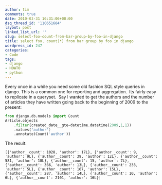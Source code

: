 ```yaml
---
author: tim
comments: true
date: 2010-03-31 16:31:06+00:00
dsq_thread_id: '110651684'
layout: post
linked_list_url: ''
slug: select-foo-count-from-bar-group-by-foo-in-django
title: select foo, count(*) from bar group by foo in django
wordpress_id: 247
categories:
- Code
tags:
- django
- HOWTO
- python
---
```


Every once in a while you need some old fashion SQL style queries in django.
This is a common one for reporting and aggregation.  Its fairly easy to
replicate in a queryset.  Say I wanted to get the authors and the number of
articles they have written going back to the beginning of 2009 to the
present:﻿


```python
from django.db.models import Count
Article.objects
	.filter(created_date__gte=datetime.datetime(2009,1,1))
	.values('author')
	.annotate(Count('author'))
```


The result:


```
[{'author__count': 1028, 'author': 17L}, {'author__count': 9, 'author': 9L}, {'author__count': 39, 'author': 12L}, {'author__count': 581, 'author': 10L}, {'author__count': 15, 'author': 7L}, {'author__count': 366, 'author': 13L}, {'author__count': 233, 'author': 5L}, {'author__count': 167, 'author': 15L}, {'author__count': 287, 'author': 14L}, {'author__count': 10, 'author': 6L}, {'author__count': 2101, 'author': 16L}]
```